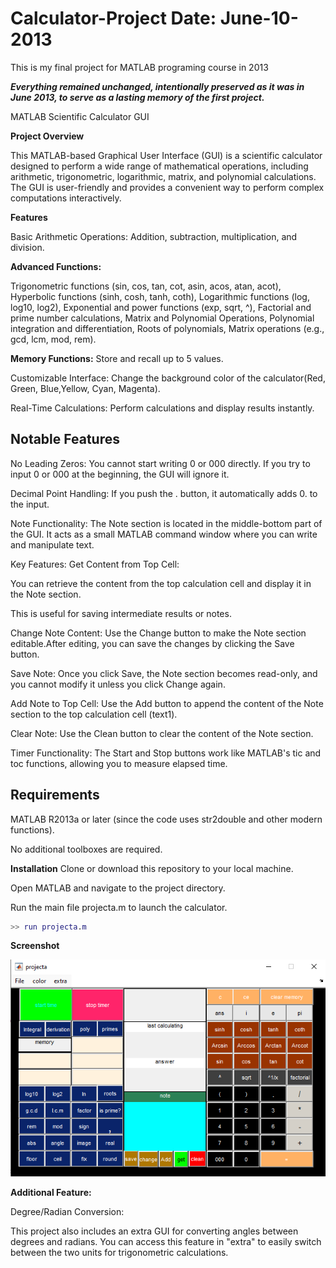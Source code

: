 # Calculator-Project Date: June-10-2013
This is my final project for MATLAB programing course in 2013

***Everything remained unchanged, intentionally preserved as it was in June 2013, to serve as a lasting memory of the first project.***


MATLAB Scientific Calculator GUI

**Project Overview**

This MATLAB-based Graphical User Interface (GUI) is a scientific calculator designed to perform a wide range of mathematical operations, including arithmetic, trigonometric, logarithmic, matrix, and polynomial calculations. The GUI is user-friendly and provides a convenient way to perform complex computations interactively.

**Features**

Basic Arithmetic Operations: Addition, subtraction, multiplication, and division.

**Advanced Functions:**

Trigonometric functions (sin, cos, tan, cot, asin, acos, atan, acot),
Hyperbolic functions (sinh, cosh, tanh, coth),
Logarithmic functions (log, log10, log2),
Exponential and power functions (exp, sqrt, ^),
Factorial and prime number calculations,
Matrix and Polynomial Operations,
Polynomial integration and differentiation,
Roots of polynomials,
Matrix operations (e.g., gcd, lcm, mod, rem).

**Memory Functions:** Store and recall up to 5 values.

Customizable Interface: Change the background color of the calculator(Red, Green, Blue,Yellow, Cyan, Magenta).

Real-Time Calculations: Perform calculations and display results instantly.

## Notable Features

No Leading Zeros: You cannot start writing 0 or 000 directly. If you try to input 0 or 000 at the beginning, the GUI will ignore it.

Decimal Point Handling: If you push the . button, it automatically adds 0. to the input.

Note Functionality: The Note section is located in the middle-bottom part of the GUI. It acts as a small MATLAB command window where you can write and manipulate text.

Key Features:
Get Content from Top Cell:

You can retrieve the content from the top calculation cell and display it in the Note section.

This is useful for saving intermediate results or notes.

Change Note Content: Use the Change button to make the Note section editable.After editing, you can save the changes by clicking the Save button.

Save Note: Once you click Save, the Note section becomes read-only, and you cannot modify it unless you click Change again.

Add Note to Top Cell: Use the Add button to append the content of the Note section to the top calculation cell (text1).

Clear Note: Use the Clean button to clear the content of the Note section.

Timer Functionality: The Start and Stop buttons work like MATLAB's tic and toc functions, allowing you to measure elapsed time.

## Requirements
MATLAB R2013a or later (since the code uses str2double and other modern functions).

No additional toolboxes are required.

**Installation**
Clone or download this repository to your local machine.

Open MATLAB and navigate to the project directory.

Run the main file projecta.m to launch the calculator.

```matlab
>> run projecta.m
```

**Screenshot**

![Main GUI](Screenshot1.png)


**Additional Feature:**

Degree/Radian Conversion: 

This project also includes an extra GUI for converting angles between degrees and radians. You can access this feature in "extra" to easily switch between the two units for trigonometric calculations.
